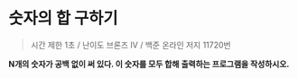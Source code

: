 숫자의 합 구하기
=================
> 시간 제한 1초 /
> 난이도 브론즈 IV /
> 백준 온라인 저지 11720번

**N개의 숫자가 공백 없이 써 있다. 이 숫자를 모두 합해 출력하는 프로그램을 작성하시오.**


